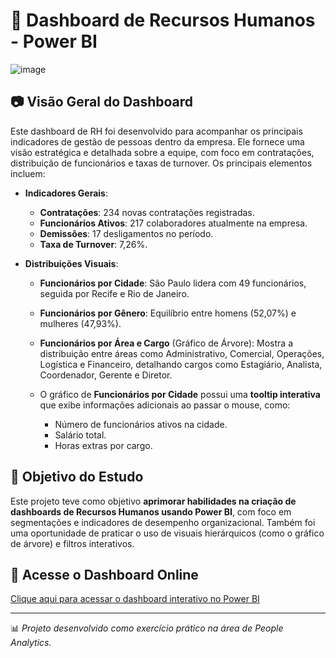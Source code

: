 # 👥 Dashboard de Recursos Humanos - Power BI

![image](https://github.com/user-attachments/assets/3410819b-7781-4a62-842c-6f0ab9690876)

## 📷 Visão Geral do Dashboard

Este dashboard de RH foi desenvolvido para acompanhar os principais indicadores de gestão de pessoas dentro da empresa. Ele fornece uma visão estratégica e detalhada sobre a equipe, com foco em contratações, distribuição de funcionários e taxas de turnover. Os principais elementos incluem:

- **Indicadores Gerais**:
  - **Contratações**: 234 novas contratações registradas.
  - **Funcionários Ativos**: 217 colaboradores atualmente na empresa.
  - **Demissões**: 17 desligamentos no período.
  - **Taxa de Turnover**: 7,26%.

- **Distribuições Visuais**:
  - **Funcionários por Cidade**: São Paulo lidera com 49 funcionários, seguida por Recife e Rio de Janeiro.
  - **Funcionários por Gênero**: Equilíbrio entre homens (52,07%) e mulheres (47,93%).
  - **Funcionários por Área e Cargo** (Gráfico de Árvore): Mostra a distribuição entre áreas como Administrativo, Comercial, Operações, Logística e Financeiro, detalhando cargos como Estagiário, Analista, Coordenador, Gerente e Diretor.

  - O gráfico de **Funcionários por Cidade** possui uma **tooltip interativa** que exibe informações adicionais ao passar o mouse, como:
    - Número de funcionários ativos na cidade.
    - Salário total.
    - Horas extras por cargo.

## 🎯 Objetivo do Estudo

Este projeto teve como objetivo **aprimorar habilidades na criação de dashboards de Recursos Humanos usando Power BI**, com foco em segmentações e indicadores de desempenho organizacional. Também foi uma oportunidade de praticar o uso de visuais hierárquicos (como o gráfico de árvore) e filtros interativos.

## 🔗 Acesse o Dashboard Online

[Clique aqui para acessar o dashboard interativo no Power BI](https://app.powerbi.com/view?r=eyJrIjoiYjViMzQzNmQtNWU4Yi00MTIzLThlZGItZmYzZmQwZTNjOWM3IiwidCI6ImRiYTQ3MzJjLTU5ZWMtNDFlYi05NDdjLTdkN2UxOTUzOWRhYSJ9)

---

📊 *Projeto desenvolvido como exercício prático na área de People Analytics.*
